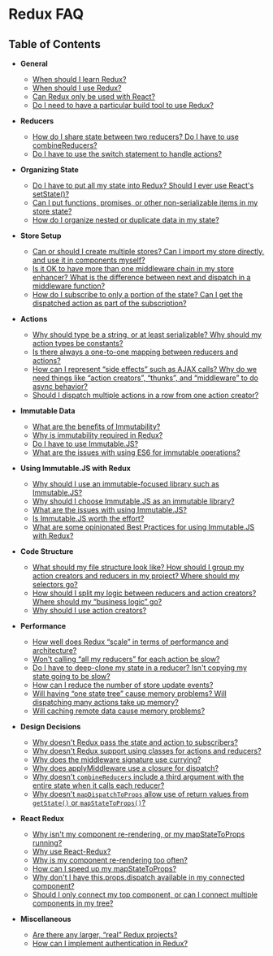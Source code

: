 # Redux FAQ

## Table of Contents

- **General**
  - [When should I learn Redux?](/docs/faq/General.md#general-when-to-learn)
  - [When should I use Redux?](/docs/faq/General.md#general-when-to-use)
  - [Can Redux only be used with React?](/docs/faq/General.md#general-only-react)
  - [Do I need to have a particular build tool to use Redux?](/docs/faq/General.md#general-build-tools)
- **Reducers**
  - [How do I share state between two reducers? Do I have to use combineReducers?](/docs/faq/Reducers.md#reducers-share-state)
  - [Do I have to use the switch statement to handle actions?](/docs/faq/Reducers.md#reducers-use-switch)
- **Organizing State**
  - [Do I have to put all my state into Redux? Should I ever use React's setState()?](/docs/faq/OrganizingState.md#organizing-state-only-redux-state)
  - [Can I put functions, promises, or other non-serializable items in my store state?](/docs/faq/OrganizingState.md#organizing-state-non-serializable)
  - [How do I organize nested or duplicate data in my state?](/docs/faq/OrganizingState.md#organizing-state-nested-data)
- **Store Setup**
  - [Can or should I create multiple stores? Can I import my store directly, and use it in components myself?](/docs/faq/StoreSetup.md#store-setup-multiple-stores)
  - [Is it OK to have more than one middleware chain in my store enhancer? What is the difference between next and dispatch in a middleware function?](/docs/faq/StoreSetup.md#store-setup-middleware-chains)
  - [How do I subscribe to only a portion of the state? Can I get the dispatched action as part of the subscription?](/docs/faq/StoreSetup.md#store-setup-subscriptions)
- **Actions**
  - [Why should type be a string, or at least serializable? Why should my action types be constants?](/docs/faq/Actions.md#actions-string-constants)
  - [Is there always a one-to-one mapping between reducers and actions?](/docs/faq/Actions.md#actions-reducer-mappings)
  - [How can I represent “side effects” such as AJAX calls? Why do we need things like “action creators”, “thunks”, and “middleware” to do async behavior?](/docs/faq/Actions.md#actions-side-effects)
  - [Should I dispatch multiple actions in a row from one action creator?](/docs/faq/Actions.md#actions-multiple-actions)
- **Immutable Data**
  - [What are the benefits of Immutability?](/docs/faq/ImmutableData.md#benefits-of-immutability)
  - [Why is immutability required in Redux?](/docs/faq/ImmutableData.md#why-is-immutability-required)
  - [Do I have to use Immutable.JS?](/docs/faq/ImmutableData.md#do-i-have-to-use-immutable-js)
  - [What are the issues with using ES6 for immutable operations?](/docs/faq/ImmutableData.md#issues-with-es6-for-immutable-ops)
- **Using Immutable.JS with Redux**
  - [Why should I use an immutable-focused library such as Immutable.JS?](/docs/recipes/UsingImmutableJS.md#why-use-immutable-library)
  - [Why should I choose Immutable.JS as an immutable library?](/docs/recipes/UsingImmutableJS.md#why-choose-immutable-js)
  - [What are the issues with using Immutable.JS?](/docs/recipes/UsingImmutableJS.md#issues-with-immutable-js)
  - [Is Immutable.JS worth the effort?](/docs/recipes/UsingImmutableJS.md#is-immutable-js-worth-effort)
  - [What are some opinionated Best Practices for using Immutable.JS with Redux?](/docs/recipes/UsingImmutableJS.md#immutable-js-best-practices)

- **Code Structure**  
  - [What should my file structure look like? How should I group my action creators and reducers in my project? Where should my selectors go?](/docs/faq/CodeStructure.md#structure-file-structure)
  - [How should I split my logic between reducers and action creators? Where should my “business logic” go?](/docs/faq/CodeStructure.md#structure-business-logic)
  - [Why should I use action creators?](/docs/faq/CodeStructure.md#structure-action-creators)
- **Performance**
  - [How well does Redux “scale” in terms of performance and architecture?](/docs/faq/Performance.md#performance-scaling)
  - [Won't calling “all my reducers” for each action be slow?](/docs/faq/Performance.md#performance-all-reducers)
  - [Do I have to deep-clone my state in a reducer? Isn't copying my state going to be slow?](/docs/faq/Performance.md#performance-clone-state)
  - [How can I reduce the number of store update events?](/docs/faq/Performance.md#performance-update-events)
  - [Will having “one state tree” cause memory problems? Will dispatching many actions take up memory?](/docs/faq/Performance.md#performance-state-memory)
  - [Will caching remote data cause memory problems?](/docs/faq/Performance.md#performance-cache-memory)
- **Design Decisions**
  - [Why doesn't Redux pass the state and action to subscribers?](/docs/faq/DesignDecisions.md#does-not-pass-state-action-to-subscribers) 
  - [Why doesn't Redux support using classes for actions and reducers?](/docs/faq/DesignDecisions.md#does-not-support-classes) 
  - [Why does the middleware signature use currying?](/docs/faq/DesignDecisions.md#why-currying)
  - [Why does applyMiddleware use a closure for dispatch?](/docs/faq/DesignDecisions.md#closure-dispatch)
  - [Why doesn't `combineReducers` include a third argument with the entire state when it calls each reducer?](/docs/faq/DesignDecisions.md#combineReducers-limitations)
  - [Why doesn't `mapDispatchToProps` allow use of return values from `getState()` or `mapStateToProps()`?](/docs/faq/DesignDecisions.md#no-asynch-in-mapDispatchToProps)
- **React Redux**
  - [Why isn't my component re-rendering, or my mapStateToProps running?](/docs/faq/ReactRedux.md#react-not-rerendering)
  - [Why use React-Redux?](/docs/faq/ReactRedux.md#why-use-react-redux)
  - [Why is my component re-rendering too often?](/docs/faq/ReactRedux.md#react-rendering-too-often)
  - [How can I speed up my mapStateToProps?](/docs/faq/ReactRedux.md#react-mapstate-speed)
  - [Why don't I have this.props.dispatch available in my connected component?](/docs/faq/ReactRedux.md#react-props-dispatch)
  - [Should I only connect my top component, or can I connect multiple components in my tree?](/docs/faq/ReactRedux.md#react-multiple-components)
- **Miscellaneous**
  - [Are there any larger, “real” Redux projects?](/docs/faq/Miscellaneous.md#miscellaneous-real-projects)
  - [How can I implement authentication in Redux?](/docs/faq/Miscellaneous.md#miscellaneous-authentication)
